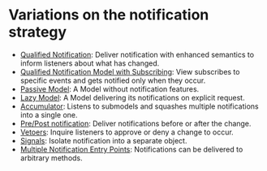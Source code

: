 # Variations on the notification strategy

   * [Qualified Notification](qualified_notification.md): Deliver notification with enhanced semantics to inform listeners about what has changed.
   * [Qualified Notification Model with Subscribing](qualified_notification_model_with_subscribing.md): View subscribes to specific events and gets notified only when they occur.
   * [Passive Model](passive_model.md): A Model without notification features.
   * [Lazy Model](lazy_model.md): A Model delivering its notifications on explicit request.
   * [Accumulator](accumulator.md): Listens to submodels and squashes multiple notifications into a single one.
   * [Pre/Post notification](pre_post_notification.md): Deliver notifications before or after the change.
   * [Vetoers](48_vetoers.md): Inquire listeners to approve or deny a change to occur.
   * [Signals](signals.md): Isolate notification into a separate object.
   * [Multiple Notification Entry Points](multiple_notification_entry_points.md): Notifications can be delivered to arbitrary methods.
